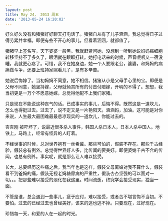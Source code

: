 ```yaml
---
layout: post
title: May 24， 2013 周五
date: '2013-05-24 16:20:02'
---
```



好久好久没有和猪猪好好聊天打电话了。猪猪自从有了儿子涵涵，我总觉得日子过得劳累并幸福。即便有些不开心的事儿，但看着涵涵，就都值了。

猪猪早上签名写，天下婆婆一般黑。我就赶紧问她，没想到一听到她说妈妈癌细胞转移坚持不了多久了，眼泪就在眼眶打转。她打电话来的时候，声音哽咽又一宿没睡，我就更心疼了。可惜，我不在她身边，她一个人要跟老公，婆婆，和妈妈的病痛做斗争，还要上班持家照看儿子，是有多辛苦。

她说后悔嫁了。当初妈妈不同意，她不相信。猪猪从小是父母手心里的宝。即便是父母不同意，她坚持嫁，父母就倾其所有的付首付陪嫁，开明的不得了。想想，我当初更是一万个不愿意她嫁，总觉得他配不上我们家猪。

只是现在不能说这种丧气的话。已成事实的事儿，后悔不得。既然这是一道坎儿，怎么也得挺过去。过去了，说不定又是一片艳阳天。涵涵妈，加油。这可能是对你来说，人生最大最困难最最悲凉现实的一道坎儿，你能过去的。

杏杏刚 被吓坏了，说最近很多杀人事件，韩国人杀日本人，日本人杀中国人。地铁上，马路上，经常有怪异的人盯着。

不经世事的时候，总对世界抱有一丝希冀。那些可怕的，假装不存在。那些千古经验，假装总有例外。总觉得世界好人多，比传闻的要美好。即便婆媳千古不合的传闻，也总有例外。事实呢，就是那么让人难以接受。

长大，总要经历这些痛之后。我当年也是这样，假装父母离婚对我不算什么，假装看不到爸妈的痛，假装无视老妈糖尿病的严重性，假装杏杏坚强的可以面对一切。。。把那些难以接受的淡化在我这里。时间流逝，终究学会接受现实，独当一面。

不管是谁，总会遇到一些事儿，疲于应付，难以接受，或者苦不堪言悔不当初。不要怕。过去的已经过去也曾经美好，该来的逃也逃不掉。只要现在，过好现在。

珍惜每一天，和爱的人在一起的时光。


